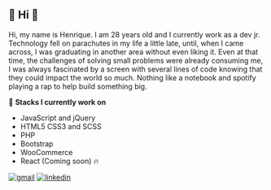  :wave: Hi :wave:
---

Hi, my name is Henrique. I am 28 years old and I currently work as a dev jr. Technology fell on parachutes in my life a little late, until, when I came across, I was graduating in another area without even liking it. Even at that time, the challenges of solving small problems were already consuming me, I was always fascinated by a screen with several lines of code knowing that they could impact the world so much. Nothing like a notebook and spotify playing a rap to help build something big.

:notebook_with_decorative_cover: **Stacks I currently work on**

- JavaScript and jQuery
- HTML5 CSS3 and SCSS
- PHP
- Bootstrap
- WooCommerce
- React (Coming soon) :fire:

[![gmail](https://img.shields.io/badge/gmail-red?style=flat&logo=gmail&labelColor=white)](mailto:bortolettohenrique@gmail.com)
[![linkedin](https://img.shields.io/badge/linkedin-blue?style=flat&logo=linkedin&labelColor=blue)](https://www.linkedin.com/in/henriquebortoletto/)
